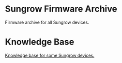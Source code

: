 # Sungrow Firmware Archive
Firmware archive for all Sungrow devices.

# Knowledge Base
[Knowledge base for some Sungrow devices.](Knowledge%20Base/knowledge_base.md)
